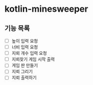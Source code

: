 # kotlin-minesweeper

## 기능 목록
- [ ] 높이 입력 요청
- [ ] 너비 입력 요청
- [ ] 지뢰 개수 입력 요청
- [ ] 지뢰찾기 게임 시작 출력
- [ ] 게임 판 만들기
- [ ] 지뢰 그리기
- [ ] 지뢰 출력하기
